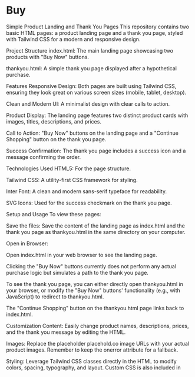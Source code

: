 # Buy
Simple Product Landing and Thank You Pages
This repository contains two basic HTML pages: a product landing page and a thank you page, styled with Tailwind CSS for a modern and responsive design.

Project Structure
index.html: The main landing page showcasing two products with "Buy Now" buttons.

thankyou.html: A simple thank you page displayed after a hypothetical purchase.

Features
Responsive Design: Both pages are built using Tailwind CSS, ensuring they look great on various screen sizes (mobile, tablet, desktop).

Clean and Modern UI: A minimalist design with clear calls to action.

Product Display: The landing page features two distinct product cards with images, titles, descriptions, and prices.

Call to Action: "Buy Now" buttons on the landing page and a "Continue Shopping" button on the thank you page.

Success Confirmation: The thank you page includes a success icon and a message confirming the order.

Technologies Used
HTML5: For the page structure.

Tailwind CSS: A utility-first CSS framework for styling.

Inter Font: A clean and modern sans-serif typeface for readability.

SVG Icons: Used for the success checkmark on the thank you page.

Setup and Usage
To view these pages:

Save the files: Save the content of the landing page as index.html and the thank you page as thankyou.html in the same directory on your computer.

Open in Browser:

Open index.html in your web browser to see the landing page.

Clicking the "Buy Now" buttons currently does not perform any actual purchase logic but simulates a path to the thank you page.

To see the thank you page, you can either directly open thankyou.html in your browser, or modify the "Buy Now" buttons' functionality (e.g., with JavaScript) to redirect to thankyou.html.

The "Continue Shopping" button on the thankyou.html page links back to index.html.

Customization
Content: Easily change product names, descriptions, prices, and the thank you message by editing the HTML.

Images: Replace the placeholder placehold.co image URLs with your actual product images. Remember to keep the onerror attribute for a fallback.

Styling: Leverage Tailwind CSS classes directly in the HTML to modify colors, spacing, typography, and layout. Custom CSS is also included in <style> tags for minor adjustments or animations.

Links: Update the href attributes of the "Explore Our Full Collection" and "Continue Shopping" links to point to your actual website pages.

Future Enhancements (Ideas)
Add actual e-commerce functionality (e.g., shopping cart, checkout process).

Implement client-side form validation for any future input fields.

Integrate a backend for order processing and database storage.

Add analytics tracking.

Expand with more product categories or a blog section.
